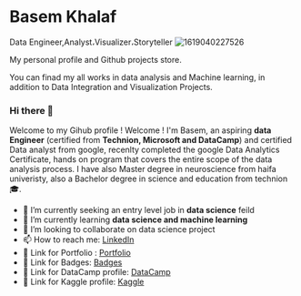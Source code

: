 # Basem Khalaf
Data Engineer,Analyst،Visualizer،Storyteller
![1619040227526](https://user-images.githubusercontent.com/18074632/141183043-3716175f-7b3a-4759-90d0-c2e053f28e3d.jpeg)




My personal profile and Github projects store.

You can finad my all works in data analysis and Machine learning, in addition to Data Integration and Visualization Projects.

### Hi there 👋


Welcome to my Gihub profile !
Welcome ! I'm Basem, an aspiring **data Engineer** (certified from **Technion, Microsoft and DataCamp**) and certified Data analyst from google, recenlty completed the google Data Analytics Certificate, hands on program that covers the entire scope of the data analysis process.
I have also  Master degree in neuroscience from haifa univeristy, also a Bachelor degree in science and education from technion :mortar_board:.


- 🔭 I’m currently seeking an entry level job in **data science** feild
- 🌱 I’m currently learning **data science and machine learning**
- 👯 I’m looking to collaborate on data science project
- 📫 How to reach me:  [LinkedIn](https://www.linkedin.com/in/wael-dagash-48692b120/) 
- 🔗 Link for Portfolio :    [Portfolio](https://sites.google.com/view/waeldagash/home)
- 🔗 Link for Badges:    [Badges](https://www.credly.com/users/wael-daghash/badges)
- 🔗 Link for DataCamp profile:    [DataCamp](https://www.datacamp.com/profile/waeldagash)  
- 🔗 Link for Kaggle profile:    [Kaggle](https://www.kaggle.com/waeldagash)  
